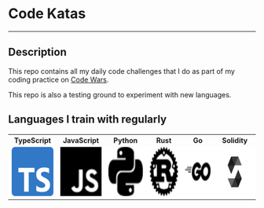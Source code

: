 # Code Katas

---

## Description

This repo contains all my daily code challenges that I do as part of my coding practice on [Code Wars](https://www.codewars.com/).

This repo is also a testing ground to experiment with new languages.

## Languages I train with regularly

<table> <!-- Replace #f2f2f2 with your desired color -->
  <tr>
    <th>TypeScript</th>
    <th>JavaScript</th>
    <th>Python</th>
    <th>Rust</th>
    <th>Go</th>
    <th>Solidity</th>
  </tr>
  <tr>
    <td style="background-color: white;"><img src="readme_assets/ts.png" alt="Typescript" width="100" height="100"/></td>
    <td style="background-color: white;"><img src="readme_assets/js.svg" alt="JavaScript" width="100" height="100"/></td>
    <td style="background-color: white;"><img src="readme_assets/python.svg" alt="Python" width="100" height="100"/></td>
    <td style="background-color: white;"><img src="readme_assets/rust.svg" alt="Rust" width="100" height="100"/></td>
    <td style="background-color: white;"><img src="readme_assets/go.svg" alt="Go" width="100" height="100"/></td>
    <td style="background-color: white;"><img src="readme_assets/solidity.svg" alt="Solidity" width="100" height="100"/></td>
  </tr>
</table>
